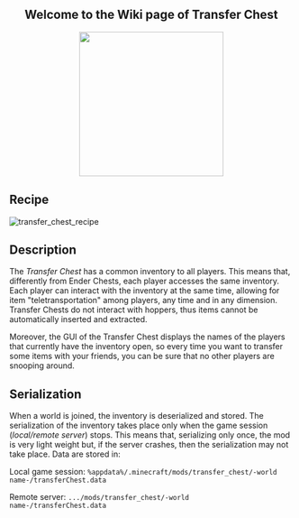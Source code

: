 <h2 align="center">Welcome to the Wiki page of Transfer Chest</h2>
<p align="center">
<img src="https://user-images.githubusercontent.com/31132987/103446388-43623800-4c7f-11eb-830c-4734d00f8468.png" height="256">
</p>

## Recipe

![transfer_chest_recipe](https://user-images.githubusercontent.com/31132987/103446568-55dd7100-4c81-11eb-9d4e-0a0601c539e8.png)

## Description

The *Transfer Chest* has a common inventory to all players. This means that, differently from Ender
Chests, each player accesses the same inventory. Each player can interact with the inventory at the
same time, allowing for item "teletransportation" among players, any time and in any
dimension.           
Transfer Chests do not interact with hoppers, thus items cannot be automatically inserted and
extracted.

Moreover, the GUI of the Transfer Chest displays the names of the players that currently have the
inventory open, so every time you want to transfer some items with your friends, you can be sure
that no other players are snooping around.

## Serialization

When a world is joined, the inventory is deserialized and stored. The serialization of the inventory
takes place only when the game session (*local/remote server*) stops. This means that, serializing
only once, the mod is very light weight but, if the server crashes, then the serialization may not
take place.
Data are stored in:

Local game session: <code>%appdata%/.minecraft/mods/transfer_chest/-world
name-/transferChest.data</code>

Remote server: <code>.../mods/transfer_chest/-world name-/transferChest.data</code>
